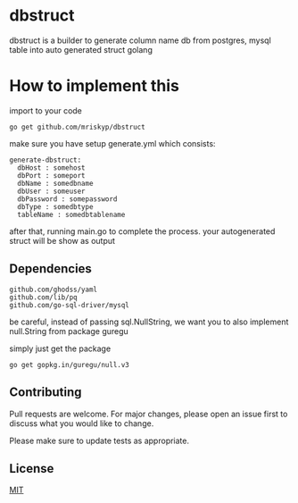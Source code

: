 # dbstruct
dbstruct is a builder to generate column name db from postgres, mysql table into auto generated struct golang

# How to implement this


import to your code
```
go get github.com/mriskyp/dbstruct
```



make sure you have setup generate.yml which consists:
```
generate-dbstruct:
  dbHost : somehost
  dbPort : someport
  dbName : somedbname
  dbUser : someuser
  dbPassword : somepassword
  dbType : somedbtype
  tableName : somedbtablename
```
 
after that, running main.go to complete the process. your autogenerated struct will be show as output
  
## Dependencies
```
github.com/ghodss/yaml
github.com/lib/pq
github.com/go-sql-driver/mysql
```

be careful, instead of passing sql.NullString, we want you to also implement null.String from package guregu 

simply just get the package
```
go get gopkg.in/guregu/null.v3
```

## Contributing
Pull requests are welcome. For major changes, please open an issue first to discuss what you would like to change.

Please make sure to update tests as appropriate.

## License
[MIT](https://choosealicense.com/licenses/mit/)
